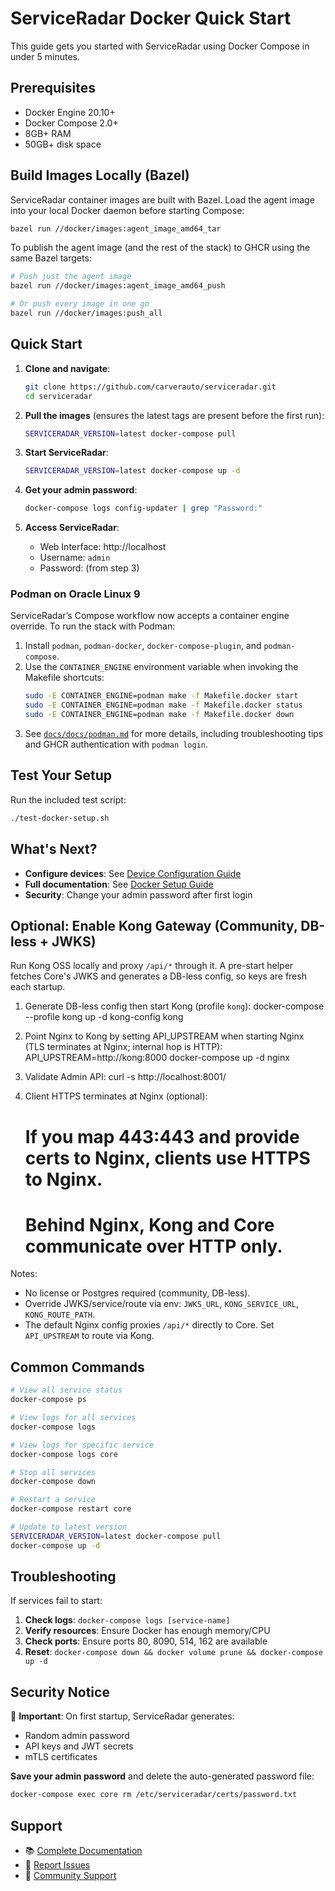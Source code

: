 # ServiceRadar Docker Quick Start

This guide gets you started with ServiceRadar using Docker Compose in under 5 minutes.

## Prerequisites

- Docker Engine 20.10+
- Docker Compose 2.0+
- 8GB+ RAM
- 50GB+ disk space

## Build Images Locally (Bazel)

ServiceRadar container images are built with Bazel. Load the agent image into your local Docker daemon before starting Compose:

```bash
bazel run //docker/images:agent_image_amd64_tar
```

To publish the agent image (and the rest of the stack) to GHCR using the same Bazel targets:

```bash
# Push just the agent image
bazel run //docker/images:agent_image_amd64_push

# Or push every image in one go
bazel run //docker/images:push_all
```

## Quick Start

1. **Clone and navigate**:
   ```bash
   git clone https://github.com/carverauto/serviceradar.git
   cd serviceradar
   ```

2. **Pull the images** (ensures the latest tags are present before the first run):
   ```bash
   SERVICERADAR_VERSION=latest docker-compose pull
   ```

3. **Start ServiceRadar**:
   ```bash
   SERVICERADAR_VERSION=latest docker-compose up -d
   ```

4. **Get your admin password**:
   ```bash
   docker-compose logs config-updater | grep "Password:"
   ```

5. **Access ServiceRadar**:
   - Web Interface: http://localhost
   - Username: `admin`
   - Password: (from step 3)

### Podman on Oracle Linux 9

ServiceRadar’s Compose workflow now accepts a container engine override. To run the stack with Podman:

1. Install `podman`, `podman-docker`, `docker-compose-plugin`, and `podman-compose`.
2. Use the `CONTAINER_ENGINE` environment variable when invoking the Makefile shortcuts:
   ```bash
   sudo -E CONTAINER_ENGINE=podman make -f Makefile.docker start
   sudo -E CONTAINER_ENGINE=podman make -f Makefile.docker status
   sudo -E CONTAINER_ENGINE=podman make -f Makefile.docker down
   ```
3. See [`docs/docs/podman.md`](docs/docs/podman.md) for more details, including troubleshooting tips and GHCR authentication with `podman login`.

## Test Your Setup

Run the included test script:
```bash
./test-docker-setup.sh
```

## What's Next?

- **Configure devices**: See [Device Configuration Guide](docs/docs/device-configuration.md)
- **Full documentation**: See [Docker Setup Guide](docs/docs/docker-setup.md)
- **Security**: Change your admin password after first login

## Optional: Enable Kong Gateway (Community, DB-less + JWKS)

Run Kong OSS locally and proxy `/api/*` through it. A pre-start helper fetches Core's JWKS and generates a DB-less config, so keys are fresh each startup.

1) Generate DB-less config then start Kong (profile `kong`):
   docker-compose --profile kong up -d kong-config kong

2) Point Nginx to Kong by setting API_UPSTREAM when starting Nginx (TLS terminates at Nginx; internal hop is HTTP):
   API_UPSTREAM=http://kong:8000 docker-compose up -d nginx

3) Validate Admin API:
   curl -s http://localhost:8001/

4) Client HTTPS terminates at Nginx (optional):
   # If you map 443:443 and provide certs to Nginx, clients use HTTPS to Nginx.
   # Behind Nginx, Kong and Core communicate over HTTP only.

Notes:
- No license or Postgres required (community, DB-less).
- Override JWKS/service/route via env: `JWKS_URL`, `KONG_SERVICE_URL`, `KONG_ROUTE_PATH`.
- The default Nginx config proxies `/api/*` directly to Core. Set `API_UPSTREAM` to route via Kong.


## Common Commands

```bash
# View all service status
docker-compose ps

# View logs for all services
docker-compose logs

# View logs for specific service
docker-compose logs core

# Stop all services
docker-compose down

# Restart a service
docker-compose restart core

# Update to latest version
SERVICERADAR_VERSION=latest docker-compose pull
docker-compose up -d
```

## Troubleshooting

If services fail to start:

1. **Check logs**: `docker-compose logs [service-name]`
2. **Verify resources**: Ensure Docker has enough memory/CPU
3. **Check ports**: Ensure ports 80, 8090, 514, 162 are available
4. **Reset**: `docker-compose down && docker volume prune && docker-compose up -d`

## Security Notice

🔐 **Important**: On first startup, ServiceRadar generates:
- Random admin password
- API keys and JWT secrets
- mTLS certificates

**Save your admin password** and delete the auto-generated password file:
```bash
docker-compose exec core rm /etc/serviceradar/certs/password.txt
```

## Support

- 📚 [Complete Documentation](docs/docs/)
- 🐛 [Report Issues](https://github.com/carverauto/serviceradar/issues)
- 💬 [Community Support](https://github.com/carverauto/serviceradar/discussions)
